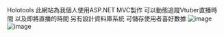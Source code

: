 Holotools
此網站為我個人使用ASP.NET MVC製作 可以動態追蹤Vtuber直播時間 以及即將直播的時間 另有設計資料庫系統 可儲存使用者喜好數據
![image](https://github.com/user-attachments/assets/54b999e7-d780-4e7e-9949-d41f6c1d6de3)
![image](https://github.com/user-attachments/assets/02ef045e-1d03-45a3-a124-f3d9c1d3d885)

